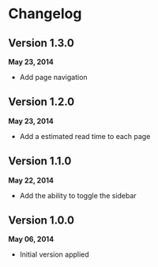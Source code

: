 # Changelog

## Version 1.3.0
**May 23, 2014**

- Add page navigation

## Version 1.2.0
**May 23, 2014**

- Add a estimated read time to each page

## Version 1.1.0
**May 22, 2014**

- Add the ability to toggle the sidebar

## Version 1.0.0
**May 06, 2014**

- Initial version applied

